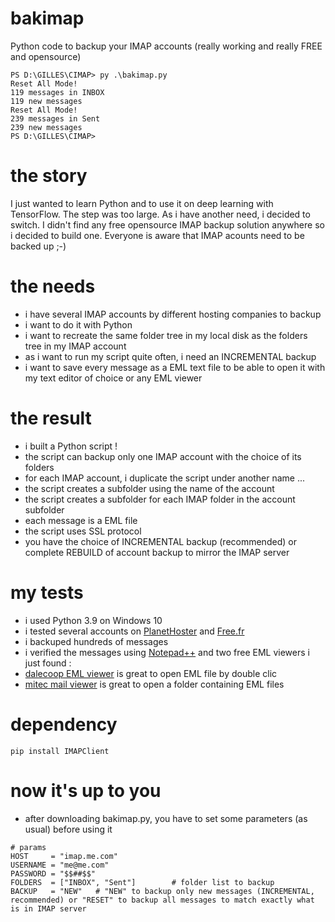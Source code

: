 # bakimap
Python code to backup your IMAP accounts (really working and really FREE and opensource)
```
PS D:\GILLES\CIMAP> py .\bakimap.py
Reset All Mode!
119 messages in INBOX
119 new messages
Reset All Mode!
239 messages in Sent
239 new messages
PS D:\GILLES\CIMAP>
```

# the story
I just wanted to learn Python and to use it on deep learning with TensorFlow.
The step was too large.
As i have another need, i decided to switch.
I didn't find any free opensource IMAP backup solution anywhere so i decided to build one.
Everyone is aware that IMAP acounts need to be backed up ;-)

# the needs
- i have several IMAP accounts by different hosting companies to backup
- i want to do it with Python
- i want to recreate the same folder tree in my local disk as the folders tree in my IMAP account
- as i want to run my script quite often, i need an INCREMENTAL backup
- i want to save every message as a EML text file to be able to open it with my text editor of choice or any EML viewer

# the result
- i built a Python script !
- the script can backup only one IMAP account with the choice of its folders
- for each IMAP account, i duplicate the script under another name ...
- the script creates a subfolder using the name of the account
- the script creates a subfolder for each IMAP folder in the account subfolder
- each message is a EML file
- the script uses SSL protocol
- you have the choice of INCREMENTAL backup (recommended) or complete REBUILD of account backup to mirror the IMAP server

# my tests
- i used Python 3.9 on Windows 10
- i tested several accounts on [PlanetHoster](https://www.planethoster.com/fr/Hebergements-World) and [Free.fr](https://assistance.free.fr/articles/605)
- i backuped hundreds of messages
- i verified the messages using [Notepad++](https://notepad-plus-plus.org/downloads/v8.2/) and two free EML viewers i just found :
- [dalecoop EML viewer](https://www.01net.com/telecharger/windows/Internet/internet_utlitaire/fiches/130608.html) is great to open EML file by double clic
- [mitec mail viewer](https://mitec.cz/mailview.html) is great to open a folder containing EML files

# dependency
```
pip install IMAPClient
```

# now it's up to you
- after downloading bakimap.py, you have to set some parameters (as usual) before using it

```
# params
HOST     = "imap.me.com"
USERNAME = "me@me.com"
PASSWORD = "$$##$$"
FOLDERS  = ["INBOX", "Sent"]        # folder list to backup
BACKUP   = "NEW"   # "NEW" to backup only new messages (INCREMENTAL, recommended) or "RESET" to backup all messages to match exactly what is in IMAP server
```

